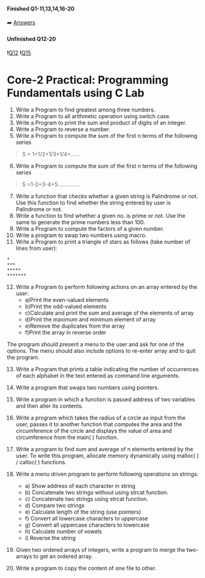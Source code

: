 #### Finished Q1-11,13,14,16-20
➡️ [Answers](source/)
#### Unfinished Q12-20
❗[Q12](q12.c)
❗[Q15](q15.c)

# Core-2 Practical: Programming Fundamentals using C Lab 
1. Write a Program to find greatest among three numbers.
2. Write a Program to all arithmetic operation using switch case. 
3. Write a Program to print the sum and product of digits of an integer.
4. Write a Program to reverse a number.
5. Write a Program to compute the sum of the first n terms of the following series 

> S = 1+1/2+1/3+1/4+……

6. Write a Program to compute the sum of the first n terms of the following series 

> S =1-2+3-4+5……………

7. Write a function that checks whether a given string is Palindrome or not. Use this function to find whether the string entered by user is Palindrome or not.
8. Write a function to find whether a given no. is prime or not. Use the same to generate the       prime numbers less than 100.
9. Write a Program to compute the factors of a given number.
10. Write a program to swap two numbers using macro.
11. Write a Program to print a triangle of stars as follows (take number of lines from user): 
```
*
***
*****
*******
```
12. Write a Program to perform following actions on an array entered by the user:
    - a)Print the even-valued elements
    - b)Print the odd-valued elements
    - c)Calculate and print the sum and average of the elements of array
    - d)Print the maximum and minimum element of array
    - e)Remove the duplicates from the array
    - f)Print the array in reverse order

The program should present a menu to the user and ask for one of the options. The menu should also include options to re-enter array and to quit the program.

13. Write a Program that prints a table indicating the number of occurrences of each alphabet in the text entered as command line arguments.
14. Write a program that swaps two numbers using pointers. 
15. Write a program in which a function is passed address of two variables and then alter its contents. 
16. Write a program which takes the radius of a circle as input from the user, passes it to another function that computes the area and the circumference of the circle and displays the value of area and circumference from the main( ) function. 
17. Write a program to find sum and average of n elements entered by the user. To write this program, allocate memory dynamically using malloc( ) / calloc( ) functions. 
18. Write a menu driven program to perform following operations on strings:
    - a) Show address of each character in string
    - b) Concatenate two strings without using strcat function. 
    - c) Concatenate two strings using strcat function. 
    - d) Compare two strings 
    - e) Calculate length of the string (use pointers) 
    - f) Convert all lowercase characters to uppercase 
    - g) Convert all uppercase characters to lowercase 
    - h) Calculate number of vowels
    - i) Reverse the string 

19. Given two ordered arrays of integers, write a program to merge the two-arrays to get an ordered array.
20. Write a program to copy the content of one file to other.  

